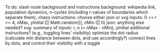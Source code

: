 To do:
slash route background and instructions
background: wikipedia link, population dynamics, n-cycles (including
    r-values of boundaries which separate them), chaos
instructions:
    choose either json or svg
    inputs: 0 <= r <= 4, nMax, yInitial [|| Math.random()], nMin (|| 0)
json: anything else needed?
svg:
summary of inputs: r, n (= nMax - nMin), yInitial
additional instructions? (e.g., toggling lines' visibility)
optimize the dot radius (calculate min distance between dots, and use accordingly?)
connect lines by dots, and control their visibility with a toggle
